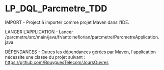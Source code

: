 # LP_DQL_Parcmetre_TDD

IMPORT - 
Project à importer comme projet Maven dans l'IDE.

LANCER L'APPLICATION - 
Lancer /parcmetre/src/main/java/fr/antoineflorian/parcmetre/ParcmetreApplication.java

DÉPENDANCES - 
Outres les dépendances gérées par Maven, l'application nécessite une classe du projet suivant : 
https://github.com/BouyguesTelecom/JoursOuvres
